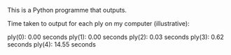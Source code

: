 This is a Python programme that outputs.

Time taken to output for each ply on my computer (illustrative):

ply(0): 0.00 seconds
ply(1): 0.00 seconds
ply(2): 0.03 seconds
ply(3): 0.62 seconds
ply(4): 14.55 seconds

